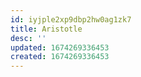 ```yaml
---
id: iyjple2xp9dbp2hw0ag1zk7
title: Aristotle
desc: ''
updated: 1674269336453
created: 1674269336453
---
```

